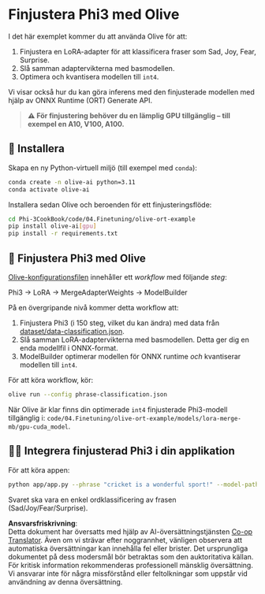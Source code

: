 <!--
CO_OP_TRANSLATOR_METADATA:
{
  "original_hash": "4164123a700fecd535d850f09506d72a",
  "translation_date": "2025-07-16T16:03:58+00:00",
  "source_file": "code/03.Finetuning/olive-ort-example/README.md",
  "language_code": "sv"
}
-->
# Finjustera Phi3 med Olive

I det här exemplet kommer du att använda Olive för att:

1. Finjustera en LoRA-adapter för att klassificera fraser som Sad, Joy, Fear, Surprise.  
1. Slå samman adaptervikterna med basmodellen.  
1. Optimera och kvantisera modellen till `int4`.  

Vi visar också hur du kan göra inferens med den finjusterade modellen med hjälp av ONNX Runtime (ORT) Generate API.

> **⚠️ För finjustering behöver du en lämplig GPU tillgänglig – till exempel en A10, V100, A100.**

## 💾 Installera

Skapa en ny Python-virtuell miljö (till exempel med `conda`):

```bash
conda create -n olive-ai python=3.11
conda activate olive-ai
```

Installera sedan Olive och beroenden för ett finjusteringsflöde:

```bash
cd Phi-3CookBook/code/04.Finetuning/olive-ort-example
pip install olive-ai[gpu]
pip install -r requirements.txt
```

## 🧪 Finjustera Phi3 med Olive  
[Olive-konfigurationsfilen](../../../../../code/03.Finetuning/olive-ort-example/phrase-classification.json) innehåller ett *workflow* med följande *steg*:

Phi3 -> LoRA -> MergeAdapterWeights -> ModelBuilder

På en övergripande nivå kommer detta workflow att:

1. Finjustera Phi3 (i 150 steg, vilket du kan ändra) med data från [dataset/data-classification.json](../../../../../code/03.Finetuning/olive-ort-example/dataset/dataset-classification.json).  
1. Slå samman LoRA-adaptervikterna med basmodellen. Detta ger dig en enda modellfil i ONNX-format.  
1. ModelBuilder optimerar modellen för ONNX runtime *och* kvantiserar modellen till `int4`.  

För att köra workflow, kör:

```bash
olive run --config phrase-classification.json
```

När Olive är klar finns din optimerade `int4` finjusterade Phi3-modell tillgänglig i: `code/04.Finetuning/olive-ort-example/models/lora-merge-mb/gpu-cuda_model`.

## 🧑‍💻 Integrera finjusterad Phi3 i din applikation

För att köra appen:

```bash
python app/app.py --phrase "cricket is a wonderful sport!" --model-path models/lora-merge-mb/gpu-cuda_model
```

Svaret ska vara en enkel ordklassificering av frasen (Sad/Joy/Fear/Surprise).

**Ansvarsfriskrivning**:  
Detta dokument har översatts med hjälp av AI-översättningstjänsten [Co-op Translator](https://github.com/Azure/co-op-translator). Även om vi strävar efter noggrannhet, vänligen observera att automatiska översättningar kan innehålla fel eller brister. Det ursprungliga dokumentet på dess modersmål bör betraktas som den auktoritativa källan. För kritisk information rekommenderas professionell mänsklig översättning. Vi ansvarar inte för några missförstånd eller feltolkningar som uppstår vid användning av denna översättning.